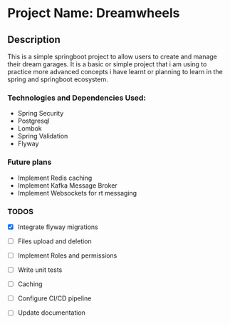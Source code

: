 # Project Name: Dreamwheels
## Description
This is a simple springboot project to allow users to create and manage their dream garages. It is a basic or simple 
project that i am using to practice more advanced concepts i have learnt or planning to learn in the spring and springboot ecosystem.

### Technologies and Dependencies Used:
* Spring Security
* Postgresql
* Lombok
* Spring Validation
* Flyway

### Future plans
* Implement Redis caching
* Implement Kafka Message Broker
* Implement Websockets for rt messaging

### TODOS
- [X] Integrate flyway migrations
- [ ] Files upload and deletion
- [ ] Implement Roles and permissions
- [ ] Write unit tests
- [ ] Caching
- [ ] Configure CI/CD pipeline
- [ ] Update documentation

